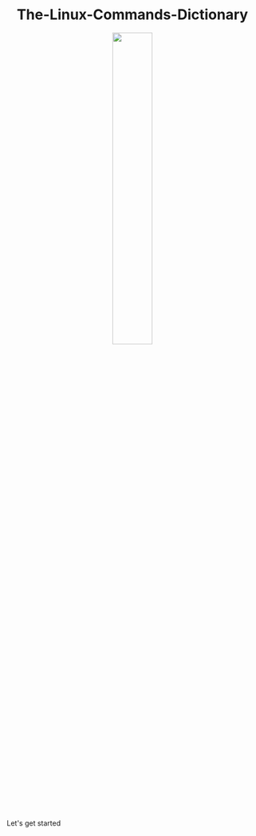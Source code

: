 <center>
    <h1>The-Linux-Commands-Dictionary</h1>
</center>

<center>
    <img src="Label.jpeg" width="40%">
</center>
<body>
    <p>Let's get started </p>
</body>
